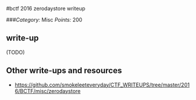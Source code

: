 #bctf 2016 zerodaystore writeup

###*Category:* Misc *Points:* 200 


## write-up

(TODO)

## Other write-ups and resources
* <https://github.com/smokeleeteveryday/CTF_WRITEUPS/tree/master/2016/BCTF/misc/zerodaystore>

